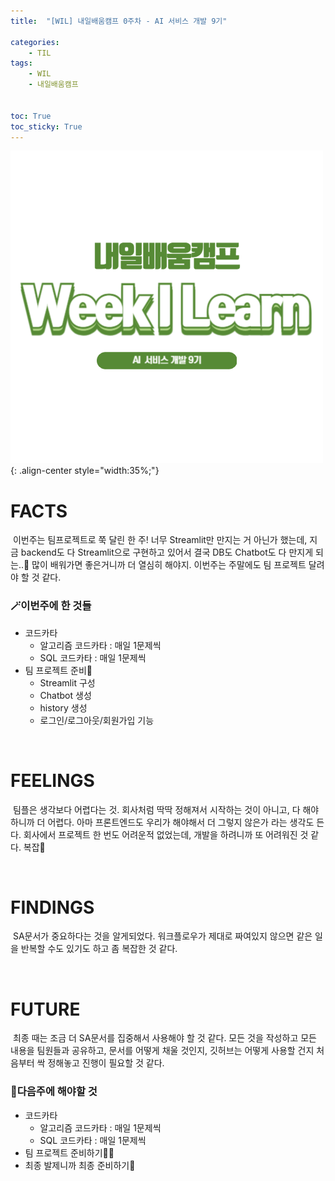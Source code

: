 ```yaml
---
title:  "[WIL] 내일배움캠프 0주차 - AI 서비스 개발 9기" 

categories: 
    - TIL
tags: 
    - WIL
    - 내일배움캠프


toc: True
toc_sticky: True
---
```


![TIL](/assets/images/WIL.png){: .align-center style="width:35%;"}

# FACTS
&nbsp;이번주는 팀프로젝트로 쭉 달린 한 주! 너무 Streamlit만 만지는 거 아닌가 했는데, 지금 backend도 다 Streamlit으로 구현하고 있어서 결국 DB도 Chatbot도 다 만지게 되는..🫠 많이 배워가면 좋은거니까 더 열심히 해야지. 이번주는 주말에도 팀 프로젝트 달려야 할 것 같다.

<h3>🪄이번주에 한 것들</h3>

- 코드카타
  - 알고리즘 코드카타 : 매일 1문제씩
  - SQL 코드카타 : 매일 1문제씩
- 팀 프로젝트 준비👥
  - Streamlit 구성
  - Chatbot 생성
  - history 생성
  - 로그인/로그아웃/회원가입 기능


<br>

# FEELINGS

&nbsp;팀플은 생각보다 어렵다는 것. 회사처럼 딱딱 정해져서 시작하는 것이 아니고, 다 해야하니까 더 어렵다. 아마 프론트엔드도 우리가 해야해서 더 그렇지 않은가 라는 생각도 든다. 회사에서 프로젝트 한 번도 어려운적 없었는데, 개발을 하려니까 또 어려워진 것 같다. 복잡🫠

<br>

# FINDINGS

&nbsp;SA문서가 중요하다는 것을 알게되었다. 워크플로우가 제대로 짜여있지 않으면 같은 일을 반복할 수도 있기도 하고 좀 복잡한 것 같다.

<br>

# FUTURE

&nbsp;최종 때는 조금 더 SA문서를 집중해서 사용해야 할 것 같다. 모든 것을 작성하고 모든 내용을 팀원들과 공유하고, 문서를 어떻게 채울 것인지, 깃허브는 어떻게 사용할 건지 처음부터 싹 정해놓고 진행이 필요할 것 같다.

<h3>📝다음주에 해야할 것</h3>
  
- 코드카타
  - 알고리즘 코드카타 : 매일 1문제씩
  - SQL 코드카타 : 매일 1문제씩
- 팀 프로젝트 준비하기🏃‍♂️
- 최종 발제니까 최종 준비하기🫠
